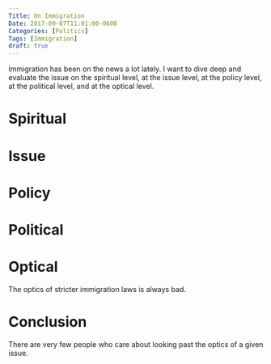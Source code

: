 ```yaml
---
Title: On Immigration
Date: 2017-09-07T11:01:00-0600
Categories: [Politics]
Tags: [Immigration]
draft: true
---
```


Immigration has been on the news a lot lately. I want to dive deep and evaluate
the issue on the spiritual level, at the issue level, at the policy level, at
the political level, and at the optical level.

# Spiritual

# Issue

# Policy

# Political

# Optical
The optics of stricter immigration laws is always bad.

# Conclusion
There are very few people who care about looking past the optics of a given
issue.
